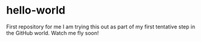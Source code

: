 # hello-world
First repository for me
I am trying this out as part of my first tentative step in the GitHub world. Watch me fly soon!
